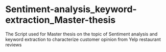 # Sentiment-analysis_keyword-extraction_Master-thesis
The Script used for Master thesis on the topic of Sentiment analysis and keyword extraction to characterize customer opinion from Yelp restaurant reviews

